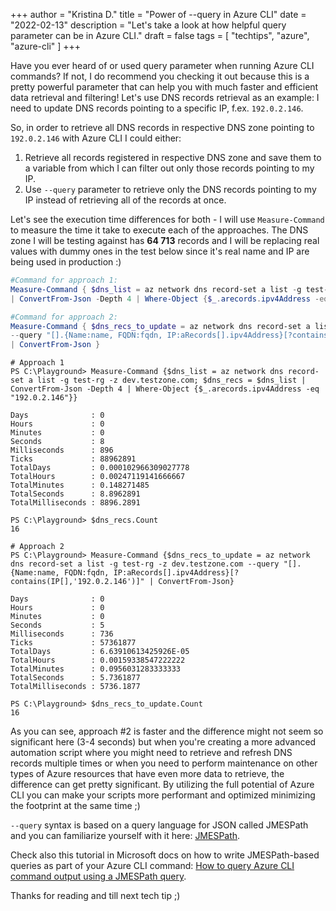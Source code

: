 +++
author = "Kristina D."
title = "Power of --query in Azure CLI"
date = "2022-02-13"
description = "Let's take a look at how helpful query parameter can be in Azure CLI."
draft = false
tags = [
    "techtips",
    "azure",
    "azure-cli"
]
+++

Have you ever heard of or used query parameter when running Azure CLI commands? If not, I do recommend you checking it out because this is a pretty powerful parameter that can help you with much faster and efficient data retrieval and filtering!
Let\'s use DNS records retrieval as an example: I need to update DNS records pointing to a specific IP, f.ex. ```192.0.2.146```. 

So, in order to retrieve all DNS records in respective DNS zone pointing to ```192.0.2.146``` with Azure CLI I could either:

1. Retrieve all records registered in respective DNS zone and save them to a variable from which I can filter out only those records pointing to my IP.
2. Use ```--query``` parameter to retrieve only the DNS records pointing to my IP instead of retrieving all of the records at once.

Let\'s see the execution time differences for both - I will use ```Measure-Command``` to measure the time it take to execute each of the approaches. The DNS zone I will be testing against has **64 713** records and I will be replacing real values with dummy ones in the test below since it\'s real name and IP are being used in production :)

```powershell
#Command for approach 1:
Measure-Command { $dns_list = az network dns record-set a list -g test-rg -z dev.testzone.com; $dns_recs = $dns_list ` 
| ConvertFrom-Json -Depth 4 | Where-Object {$_.arecords.ipv4Address -eq "192.0.2.146"} }

#Command for approach 2:
Measure-Command { $dns_recs_to_update = az network dns record-set a list -g test-rg -z dev.testzone.com ` 
--query "[].{Name:name, FQDN:fqdn, IP:aRecords[].ipv4Address}[?contains(IP[], '192.0.2.146')]" ` 
| ConvertFrom-Json }
```

```
# Approach 1
PS C:\Playground> Measure-Command {$dns_list = az network dns record-set a list -g test-rg -z dev.testzone.com; $dns_recs = $dns_list | ConvertFrom-Json -Depth 4 | Where-Object {$_.arecords.ipv4Address -eq "192.0.2.146"}}

Days              : 0
Hours             : 0
Minutes           : 0
Seconds           : 8
Milliseconds      : 896
Ticks             : 88962891
TotalDays         : 0.000102966309027778
TotalHours        : 0.00247119141666667
TotalMinutes      : 0.148271485
TotalSeconds      : 8.8962891
TotalMilliseconds : 8896.2891

PS C:\Playground> $dns_recs.Count
16

# Approach 2
PS C:\Playground> Measure-Command {$dns_recs_to_update = az network dns record-set a list -g test-rg -z dev.testzone.com --query "[].{Name:name, FQDN:fqdn, IP:aRecords[].ipv4Address}[?contains(IP[],'192.0.2.146')]" | ConvertFrom-Json}

Days              : 0
Hours             : 0
Minutes           : 0
Seconds           : 5
Milliseconds      : 736
Ticks             : 57361877
TotalDays         : 6.63910613425926E-05
TotalHours        : 0.00159338547222222
TotalMinutes      : 0.0956031283333333
TotalSeconds      : 5.7361877
TotalMilliseconds : 5736.1877

PS C:\Playground> $dns_recs_to_update.Count
16

```

As you can see, approach #2 is faster and the difference might not seem so significant here (3-4 seconds) but when you\'re creating a more advanced automation script where you might need to retrieve and refresh DNS records multiple times or when you need to perform maintenance on other types of Azure resources that have even more data to retrieve, the difference can get pretty significant. By utilizing the full potential of Azure CLI you can make your scripts more performant and optimized minimizing the footprint at the same time ;)

```--query``` syntax is based on a query language for JSON called JMESPath and you can familiarize yourself with it here: [JMESPath](https://jmespath.org/).

Check also this tutorial in Microsoft docs on how to write JMESPath-based queries as part of your Azure CLI command: [How to query Azure CLI command output using a JMESPath query](https://docs.microsoft.com/en-us/cli/azure/query-azure-cli).

Thanks for reading and till next tech tip ;)